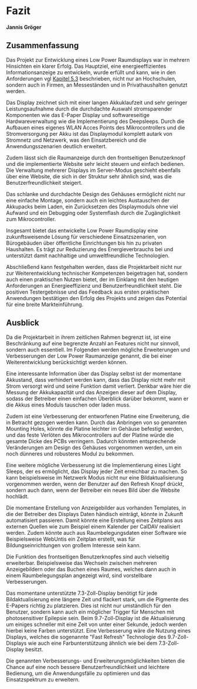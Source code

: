 # Fazit
**Jannis Gröger**

## Zusammenfassung

Das Projekt zur Entwicklung eines Low Power Raumdisplays war in mehrern Hinsichten ein klarer Erfolg. Das Hauptziel, eine energieeffizientes Informationsanzeige zu entwickeln, wurde erfüllt und kann, wie in den Anforderungen vgl [Kapitel 5.3](Systemkonzept.md#potentielle-einsatzgebiete-der-low-power-raumanzeige) beschrieben, nicht nur an Hochschulen, sondern auch in Firmen, an Messeständen und in Privathaushalten genutzt werden. 

Das Display zeichnet sich mit einer langen Akkuklaufzeit und sehr geringer Leistungsaufnahme durch die durchdachte Auswahl stromsparender Komponenten wie das E-Paper Display und softwareseitige Hardwareverwaltung wie die Implementierung des Deepsleeps. Durch die Aufbauen eines eigenes WLAN Acces Points des Mikrocontrollers und die Stromversorgung per Akku ist das Displaymodul komplett autark von Stromnetz und Netzwerk, was den Einsatzbereich und die Anwendungsszenarien deutlich erweitert.  

Zudem lässt sich die Raumanzeige durch den frontseitigen Benutzerknopf und die implementierte Website sehr leicht steuern und einfach bedienen. Die Verwaltung mehrerer Displays im Server-Modus geschieht ebenfalls über eine Website, die sich in der Struktur sehr ähnlich sind, was die Benutzerfreundlichkeit steigert.

Das schlanke und durchdachte Design des Gehäuses ermöglicht nicht nur eine einfache Montage, sondern auch ein leichtes Austauschen der Akkupacks beim Laden, ein Zurücksetzen des Displaymoduls ohne viel Aufwand und ein Debugging oder Systemflash durch die Zugänglichkeit zum Mikrocontroller.

Insgesamt bietet das entwickelte Low Power Raumdisplay eine zukunftsweisende Lösung für verschiedene Einsatzszenarien, von Bürogebäuden über öffentliche Einrichtungen bis hin zu privaten Haushalten. Es trägt zur Reduzierung des Energieverbrauchs bei und unterstützt damit nachhaltige und umweltfreundliche Technologien.

Abschließend kann festgehalten werden, dass die Projektarbeit nicht nur zur Weiterentwicklung technischer Kompetenzen beigetragen hat, sondern auch einen praktischen Nutzen bietet, der im Einklang mit den heutigen Anforderungen an Energieeffizienz und Benutzerfreundlichkeit steht. Die positiven Testergebnisse und das Feedback aus ersten praktischen Anwendungen bestätigen den Erfolg des Projekts und zeigen das Potential für eine breite Markteinführung.

## Ausblick

Da die Projektarbeit in ihrem zeitlichen Rahmen begrenzt ist, ist eine Beschränkung auf eine begrenzte Anzahl an Features nicht nur sinnvoll, sondern auch essentiell. Im Folgenden werden mögliche Erweiterungen und Verbesserungen der Low Power Raumanzeige genannt, die bei einer Weiterentwicklung berücksichtigt werden können. 

Eine interessante Information über das Display selbst ist der momentane Akkustand, dass verhindert werden kann, dass das Display nicht mehr mit Strom versorgt wird und seine Funktion damit verliert. Denkbar wäre hier die Messung der Akkukapazität und das Anzeigen dieser auf dem Display, sodass der Betreiber einen einfachen Überblick darüber bekommt, wann er die Akkus eines Moduls tauschen oder laden muss. 

Zudem ist eine Verbesserung der entworfenen Platine eine Erweiterung, die in Betracht gezogen werden kann. Durch das Anbringen von so genannten Mounting Holes, könnte die Platine leichter im Gehäuse befestigt werden, und das feste Verlöten des Mikrocontrollers auf der Platine würde die gesamte Dicke des PCBs verringern. Dadurch könnten entsprechende Veränderungen am Design des Gehäuses vorgenommen werden, um ein noch dünneres und robusteres Modul zu bekommen.

Eine weitere mögliche Verbesserung ist die Implementierung eines Light Sleeps, der es ermöglicht, das Display jeder Zeit erreichbar zu machen. So kann beispielsweise im Netzwerk Modus nicht nur eine Bildaktualisierung vorgenommen werden, wenn der Benutzer auf den Refresh Knopf drückt, sondern auch dann, wenn der Betreiber ein neues Bild über die Website hochlädt.

Die momentane Erstellung von Anzeigebilder aus vorhanden Templates, in die der Betreiber des Displays Daten händisch einträgt, könnte in Zukunft automatisiert passieren. Damit könnte eine Erstellung eines Zeitplans aus externen Quellen wie zum Beispiel einem Kalender per CalDAV realisiert werden. Zudem könnte auch aus Raumbelegungsdaten einer Software wie Beispielsweise WebUntis ein Zeitplan erstellt, was für Bildungseinrichtungen von großem Interesse sein kann.

Die Funktion des frontseitigen Benutzerknopfes sind auch vielseitig erweiterbar. Beispielsweise das Wechseln zwischen mehreren Anzeigebildern oder das Buchen eines Raumes, welches dann auch in einem Raumbelegungsplan angezeigt wird, sind vorstellbare Verbesserungen.

Das momentane unterstützte 7.3-Zoll-Display benötigt für jede Bildaktualisierung eine längere Zeit und flackert stark, um die Pigmente des E-Papers richtig zu platzieren. Dies ist nicht nur umständlich für den Benutzer, sondern kann auch ein möglicher Trigger für Menschen mit photosensitiver Epilepsie sein. Beim 9.7-Zoll-Display ist die Aktualisierung um einiges schneller mit eine Zeit von unter einer Sekunde, jedoch werden hierbei keine Farben unterstützt. Eine Verbesserung wäre die Nutzung eines Displays, welches die sogenannte "Fast Refresh" Technologie des 9.7-Zoll-Displays wie auch eine Farbunterstützung ähnlich wie bei dem 7.3-Zoll-Display besitzt.

Die genannten Verbesserungs- und Erweiterungsmöglichkeiten bieten die Chance auf eine noch bessere Benutzerfreundlichkeit und leichtere Bedienung, um die Anwendungsfälle zu optimieren und das Einsatzspektrum zu erweitern.
